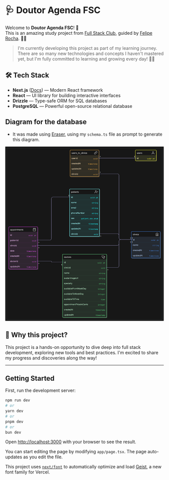 # 🩺 Doutor Agenda FSC

Welcome to **Doutor Agenda FSC**! 🚀  
This is an amazing study project from [Full Stack Club](https://fullstack.club), guided by [Felipe Rocha](https://github.com/felipemotarocha). 👨‍🏫

> I'm currently developing this project as part of my learning journey. There are so many new technologies and concepts I haven't mastered yet, but I'm fully committed to learning and growing every day! 💪✨

## 🛠️ Tech Stack

- **Next.js** ([Docs](https://nextjs.org)) — Modern React framework
- **React** — UI library for building interactive interfaces
- **Drizzle** — Type-safe ORM for SQL databases
- **PostgreSQL** — Powerful open-source relational database

## Diagram for the database

- It was made using [Eraser](https://www.eraser.io/), using my `schema.ts` file as prompt to generate this diagram.

![Database Diagram](/public/assets/diagram_db.png)

## 🌱 Why this project?

This project is a hands-on opportunity to dive deep into full stack development, exploring new tools and best practices. I'm excited to share my progress and discoveries along the way!

---

## Getting Started

First, run the development server:

```bash
npm run dev
# or
yarn dev
# or
pnpm dev
# or
bun dev
```

Open [http://localhost:3000](http://localhost:3000) with your browser to see the result.

You can start editing the page by modifying `app/page.tsx`. The page auto-updates as you edit the file.

This project uses [`next/font`](https://nextjs.org/docs/app/building-your-application/optimizing/fonts) to automatically optimize and load [Geist](https://vercel.com/font), a new font family for Vercel.
